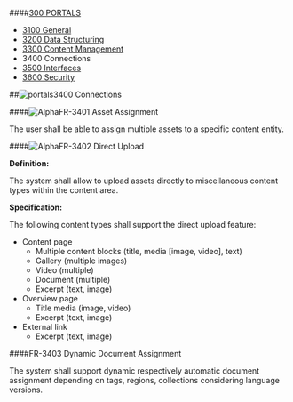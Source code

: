 ####[300 PORTALS](https://github.com/massiveart/sulu-docs/tree/master/system-requirements/300-portals "300 PORTALS")

* [3100 General](https://github.com/massiveart/sulu-docs/tree/master/system-requirements/300-portals/3100_general.md "3100 General")
* [3200 Data Structuring](https://github.com/massiveart/sulu-docs/tree/master/system-requirements/300-portals/3200_data-structuring.md "3200 Data Structuring")
* [3300 Content Management](https://github.com/massiveart/sulu-docs/tree/master/system-requirements/300-portals/3300_content-management.md "3300 Content Management")
* 3400 Connections
* [3500 Interfaces](https://github.com/massiveart/sulu-docs/tree/master/system-requirements/300-portals/3500_interfaces.md "3500 Interfaces")
* [3600 Security](https://github.com/massiveart/sulu-docs/tree/master/system-requirements/300-portals/3600_security.md "3600 Security")

##![portals](https://raw.github.com/massiveart/sulu-docs/master/system-requirements/images/portals.png)3400 Connections

####![Alpha](https://raw.github.com/massiveart/sulu-docs/master/system-requirements/images/alpha.png)FR-3401 Asset Assignment

The user shall be able to assign multiple assets to a specific content entity.

####![Alpha](https://raw.github.com/massiveart/sulu-docs/master/system-requirements/images/alpha.png)FR-3402 Direct Upload

**Definition:**

The system shall allow to upload assets directly to miscellaneous content types within the content area.

**Specification:**

The following content types shall support the direct upload feature:
* Content page
	* Multiple content blocks (title, media [image, video], text)
	* Gallery (multiple images)
	* Video (multiple)
	* Document (multiple)
	* Excerpt (text, image)
* Overview page
	* Title media (image, video)
	* Excerpt (text, image)
* External link
	* Excerpt (text, image)

####FR-3403 Dynamic Document Assignment

The system shall support dynamic respectively automatic document assignment depending on tags, regions, collections considering language versions.
